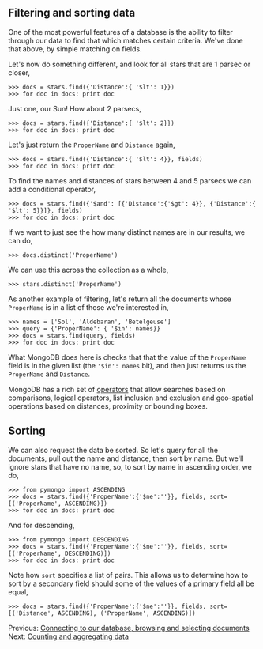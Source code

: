 ## Filtering and sorting data

One of the most powerful features of a database is the ability to filter through our data to find that which matches certain criteria. We've done that above, by simple matching on fields.

Let's now do something different, and look for all stars that are 1 parsec or closer,

    >>> docs = stars.find({'Distance':{ '$lt': 1}})
    >>> for doc in docs: print doc

Just one, our Sun! How about 2 parsecs,

    >>> docs = stars.find({'Distance':{ '$lt': 2}})
    >>> for doc in docs: print doc

Let's just return the `ProperName` and `Distance` again,

    >>> docs = stars.find({'Distance':{ '$lt': 4}}, fields)
    >>> for doc in docs: print doc

To find the names and distances of stars between 4 and 5 parsecs we can add a conditional operator,

    >>> docs = stars.find({'$and': [{'Distance':{'$gt': 4}}, {'Distance':{ '$lt': 5}}]}, fields)
    >>> for doc in docs: print doc

If we want to just see the how many distinct names are in our results, we can do,

    >>> docs.distinct('ProperName')

We can use this across the collection as a whole,

    >>> stars.distinct('ProperName')

As another example of filtering, let's return all the documents whose `ProperName` is in a list of those we're interested in,

    >>> names = ['Sol', 'Aldebaran', 'Betelgeuse']
    >>> query = {'ProperName': { '$in': names}}
    >>> docs = stars.find(query, fields)
    >>> for doc in docs: print doc

What MongoDB does here is checks that that the value of the `ProperName` field is in the given list (the `'$in': names` bit), and then just returns us the `ProperName` and `Distance`.

MongoDB has a rich set of [operators](http://docs.mongodb.org/manual/reference/operators/) that allow searches based on comparisons, logical operators, list inclusion and exclusion and geo-spatial operations based on distances, proximity or bounding boxes.

## Sorting

We can also request the data be sorted. So let's query for all the documents, pull out the name and distance, then sort by name. But we'll ignore stars that have no name, so, to sort by name in ascending order, we do,

    >>> from pymongo import ASCENDING
    >>> docs = stars.find({'ProperName':{'$ne':''}}, fields, sort=[('ProperName', ASCENDING)])
    >>> for doc in docs: print doc

And for descending,

    >>> from pymongo import DESCENDING
    >>> docs = stars.find({'ProperName':{'$ne':''}}, fields, sort=[('ProperName', DESCENDING)])
    >>> for doc in docs: print doc

Note how `sort` specifies a list of pairs. This allows us to determine how to sort by a secondary field should some of the values of a primary field all be equal,

    >>> docs = stars.find({'ProperName':{'$ne':''}}, fields, sort=[('Distance', ASCENDING), ('ProperName', ASCENDING)])

Previous: [Connecting to our database, browsing and selecting documents](Select.md) Next: [Counting and aggregating data](CountAggregate.md)
